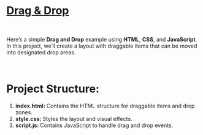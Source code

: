 <h1>
  <a href="https://akshat0502.github.io/DragAndDrop/">Drag & Drop</a>
</h1>
<br>
<p>
  Here’s a simple <b>Drag and Drop</b> example using <b>HTML</b>, <b>CSS</b>, and         
  <b>JavaScript</b>. In this project, we’ll create a layout with draggable items that can be moved 
  into designated drop areas.
</p>
<br>
<h1>Project Structure:</h1>
<ol>
  <li><b>index.html: </b>Contains the HTML structure for draggable items and drop zones.</li>
  <li><b>style.css: </b>Styles the layout and visual effects.</li>
  <li><b>script.js: </b>Contains JavaScript to handle drag and drop events.</li>
</ol>
